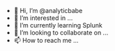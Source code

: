 - 👋 Hi, I’m @analyticbabe
- 👀 I’m interested in ...
- 🌱 I’m currently learning Splunk 
- 💞️ I’m looking to collaborate on ...
- 📫 How to reach me ...

<!---
analyticbabe/analyticbabe is a ✨ special ✨ repository because its `README.md` (this file) appears on your GitHub profile.
You can click the Preview link to take a look at your changes.
--->
